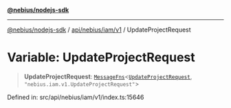 [**@nebius/nodejs-sdk**](../../../../../README.md)

---

[@nebius/nodejs-sdk](../../../../../README.md) / [api/nebius/iam/v1](../README.md) / UpdateProjectRequest

# Variable: UpdateProjectRequest

> **UpdateProjectRequest**: [`MessageFns`](../../../../../runtime/protos/core/interfaces/MessageFns.md)\<[`UpdateProjectRequest`](../interfaces/UpdateProjectRequest.md), `"nebius.iam.v1.UpdateProjectRequest"`\>

Defined in: src/api/nebius/iam/v1/index.ts:15646
